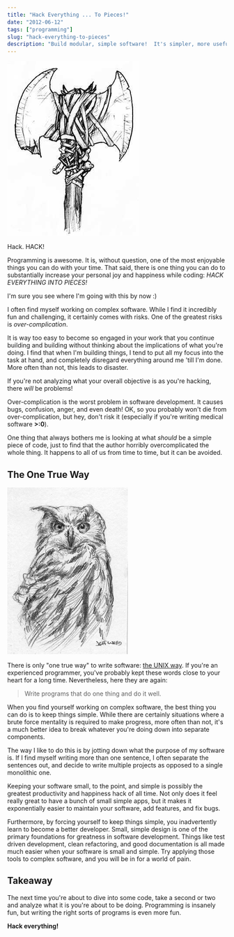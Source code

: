```yaml
---
title: "Hack Everything ... To Pieces!"
date: "2012-06-12"
tags: ["programming"]
slug: "hack-everything-to-pieces"
description: "Build modular, simple software!  It's simpler, more useful, and more fun!"
---
```



![Axe Sketch][]


Hack.  HACK!

Programming is awesome.  It is, without question, one of the most enjoyable
things you can do with your time.  That said, there is one thing you can do to
substantially increase your personal joy and happiness while coding: *HACK
EVERYTHING INTO PIECES!*

I'm sure you see where I'm going with this by now :)

I often find myself working on complex software.  While I find it incredibly
fun and challenging, it certainly comes with risks.  One of the greatest risks
is *over-complication*.

It is way too easy to become so engaged in your work that you continue building
and building without thinking about the implications of what you're doing.  I
find that when I'm building things, I tend to put all my focus into the task at
hand, and completely disregard everything around me 'till I'm done.  More often
than not, this leads to disaster.

If you're not analyzing what your overall objective is as you're hacking, there
*will* be problems!

Over-complication is the worst problem in software development.  It causes
bugs, confusion, anger, and even death!  OK, so you probably won't die from
over-complication, but hey, don't risk it (especially if you're writing medical
software **>:0**).

One thing that always bothers me is looking at what *should* be a simple piece
of code, just to find that the author horribly overcomplicated the whole thing.
It happens to all of us from time to time, but it can be avoided.


## The One True Way

![Owl Sketch][]

There is only "one true way" to write software: [the UNIX way][].  If you're an
experienced programmer, you've probably kept these words close to your heart
for a long time.  Nevertheless, here they are again:

> Write programs that do one thing and do it well.

When you find yourself working on complex software, the best thing you can do
is to keep things simple.  While there are certainly situations where a brute
force mentality is required to make progress, more often than not, it's a much
better idea to break whatever you're doing down into separate components.

The way I like to do this is by jotting down what the purpose of my software
is.  If I find myself writing more than one sentence, I often separate the
sentences out, and decide to write multiple projects as opposed to a single
monolithic one.

Keeping your software small, to the point, and simple is possibly the greatest
productivity and happiness hack of all time.  Not only does it feel really
great to have a bunch of small simple apps, but it makes it exponentially
easier to maintain your software, add features, and fix bugs.

Furthermore, by forcing yourself to keep things simple, you inadvertently
learn to become a better developer.  Small, simple design is one of the primary
foundations for greatness in software development.  Things like test driven
development, clean refactoring, and good documentation is all made much easier
when your software is small and simple.  Try applying those tools to complex
software, and you will be in for a world of pain.


## Takeaway

The next time you're about to dive into some code, take a second or two and
analyze what it is you're about to be doing.  Programming is insanely fun, but
writing the right sorts of programs is even more fun.

**Hack everything!**


  [Axe Sketch]: /static/images/2012/axe-sketch.png "Axe Sketch"
  [Owl Sketch]: /static/images/2012/owl-sketch.png "Owl Sketch"
  [the UNIX way]: http://en.wikipedia.org/wiki/Unix_philosophy "UNIX Philosophy"
